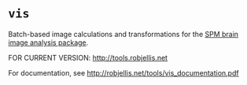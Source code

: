# `vis`

Batch-based image calculations and transformations for the [SPM brain image analysis package](https://www.fil.ion.ucl.ac.uk/spm/).

FOR CURRENT VERSION: http://tools.robjellis.net

For documentation, see http://robjellis.net/tools/vis_documentation.pdf  


